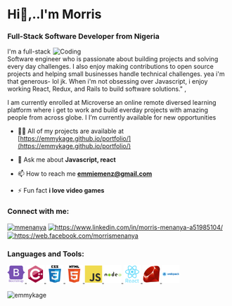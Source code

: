 
<h1 align="left">Hi👋,..I'm Morris  </h1>
<h3 align="left">Full-Stack Software Developer from Nigeria</h3>

<img align="right" alt="Coding" width="400" src="https://i.gifer.com/5eKX.gif">
<p>I'm a full-stack Software engineer who is passionate about building projects and solving every day challenges. I also enjoy making contributions to open source projects and helping small businesses handle technical challenges. yea i'm that generous- lol jk. 
  When i'm not obsessing over Javascript, i enjoy working React, Redux, and Rails to build software solutions." ,<br>

I am currently enrolled at Microverse an online remote diversed learning platform where i get to work and build everday projects with amazing people from across globe. I 
I’m currently available for new opportunities
</p>  


- 👨‍💻 All of my projects are available at [https://emmykage.github.io/portfolio/](https://emmykage.github.io/portfolio/)

- 💬 Ask me about **Javascript, react**

- 📫 How to reach me **emmiemenz@gmail.com**

- ⚡ Fun fact **i love video games**

<h3 align="left">Connect with me:</h3>
<p align="left">
<a href="https://twitter.com/mmenanya" target="blank"><img align="center" src="https://raw.githubusercontent.com/rahuldkjain/github-profile-readme-generator/master/src/images/icons/Social/twitter.svg" alt="mmenanya" height="30" width="40" /></a>
<a href="https://linkedin.com/in/https://www.linkedin.com/in/morris-menanya-a51985104/" target="blank"><img align="center" src="https://raw.githubusercontent.com/rahuldkjain/github-profile-readme-generator/master/src/images/icons/Social/linked-in-alt.svg" alt="https://www.linkedin.com/in/morris-menanya-a51985104/" height="30" width="40" /></a>
<a href="https://fb.com/https://web.facebook.com/morrismenanya" target="blank"><img align="center" src="https://raw.githubusercontent.com/rahuldkjain/github-profile-readme-generator/master/src/images/icons/Social/facebook.svg" alt="https://web.facebook.com/morrismenanya" height="30" width="40" /></a>
</p>

<h3 align="left">Languages and Tools:</h3>
<p align="left"> <a href="https://getbootstrap.com" target="_blank" rel="noreferrer"> <img src="https://raw.githubusercontent.com/devicons/devicon/master/icons/bootstrap/bootstrap-plain-wordmark.svg" alt="bootstrap" width="40" height="40"/> </a> <a href="https://www.w3schools.com/cpp/" target="_blank" rel="noreferrer"> <img src="https://raw.githubusercontent.com/devicons/devicon/master/icons/cplusplus/cplusplus-original.svg" alt="cplusplus" width="40" height="40"/> </a> <a href="https://www.w3schools.com/css/" target="_blank" rel="noreferrer"> <img src="https://raw.githubusercontent.com/devicons/devicon/master/icons/css3/css3-original-wordmark.svg" alt="css3" width="40" height="40"/> </a> <a href="https://www.w3.org/html/" target="_blank" rel="noreferrer"> <img src="https://raw.githubusercontent.com/devicons/devicon/master/icons/html5/html5-original-wordmark.svg" alt="html5" width="40" height="40"/> </a> <a href="https://developer.mozilla.org/en-US/docs/Web/JavaScript" target="_blank" rel="noreferrer"> <img src="https://raw.githubusercontent.com/devicons/devicon/master/icons/javascript/javascript-original.svg" alt="javascript" width="40" height="40"/> </a> <a href="https://nodejs.org" target="_blank" rel="noreferrer"> <img src="https://raw.githubusercontent.com/devicons/devicon/master/icons/nodejs/nodejs-original-wordmark.svg" alt="nodejs" width="40" height="40"/> </a> <a href="https://reactjs.org/" target="_blank" rel="noreferrer"> <img src="https://raw.githubusercontent.com/devicons/devicon/master/icons/react/react-original-wordmark.svg" alt="react" width="40" height="40"/> </a> <a href="https://www.ruby-lang.org/en/" target="_blank" rel="noreferrer"> <img src="https://raw.githubusercontent.com/devicons/devicon/master/icons/ruby/ruby-original.svg" alt="ruby" width="40" height="40"/> </a> <a href="https://webpack.js.org" target="_blank" rel="noreferrer"> <img src="https://raw.githubusercontent.com/devicons/devicon/d00d0969292a6569d45b06d3f350f463a0107b0d/icons/webpack/webpack-original-wordmark.svg" alt="webpack" width="40" height="40"/> </a> </p>

<p><img align="center" src="https://github-readme-streak-stats.herokuapp.com/?user=emmykage&" alt="emmykage" /></p>

